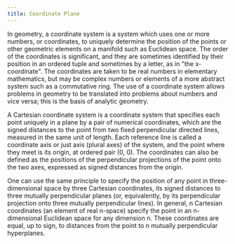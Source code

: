 ```yaml
---
title: Coordinate Plane
---
```


In geometry, a coordinate system is a system which uses one or more numbers, or coordinates, to uniquely determine the position of the points or other geometric elements on a manifold such as Euclidean space. The order of the coordinates is significant, and they are sometimes identified by their position in an ordered tuple and sometimes by a letter, as in "the x-coordinate". The coordinates are taken to be real numbers in elementary mathematics, but may be complex numbers or elements of a more abstract system such as a commutative ring. The use of a coordinate system allows problems in geometry to be translated into problems about numbers and vice versa; this is the basis of analytic geometry.

A Cartesian coordinate system is a coordinate system that specifies each point uniquely in a plane by a pair of numerical coordinates, which are the signed distances to the point from two fixed perpendicular directed lines, measured in the same unit of length. Each reference line is called a coordinate axis or just axis (plural axes) of the system, and the point where they meet is its origin, at ordered pair (0, 0). The coordinates can also be defined as the positions of the perpendicular projections of the point onto the two axes, expressed as signed distances from the origin.

One can use the same principle to specify the position of any point in three-dimensional space by three Cartesian coordinates, its signed distances to three mutually perpendicular planes (or, equivalently, by its perpendicular projection onto three mutually perpendicular lines). In general, n Cartesian coordinates (an element of real n-space) specify the point in an n-dimensional Euclidean space for any dimension n. These coordinates are equal, up to sign, to distances from the point to n mutually perpendicular hyperplanes.
